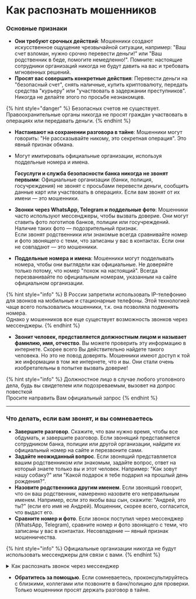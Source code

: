 # Как распознать мошенников

### **Основные признаки**

* **Они требуют срочных действий**: Мошенники создают искусственное ощущение чрезвычайной ситуации, например: "Ваш счет взломан, нужно срочно перевести деньги!" или "Ваш родственник в беде, помогите немедленно!". Помните: настоящие сотрудники организаций никогда не будут давить на вас и требовать мгновенных решений.
* **Просят вас совершить конкретные действия**: Перевести деньги на "безопасный счет", снять наличные, купить криптовалюту, передать средства "курьеру" или "участвовать в задержании преступников". Никогда не делайте этого по просьбе незнакомцев.&#x20;

{% hint style="danger" %}
Безопасных счетов не существует. \
Правоохранительные органы никогда не просят граждан участвовать в операциях или передавать деньги.&#x20;
{% endhint %}

* **Настаивают на сохранении разговора в тайне**: Мошенники могут говорить: "Не рассказывайте никому, это секретная операция". Это явный признак обмана.
*   Могут имитировать официальные организации, используя поддельные номера и имена.&#x20;

    **Госуслуги и служба безопасности банка никогда не звонят первыми**: Официальные организации (банки, полиция, госучреждения) не звонят с просьбами перевести деньги, сообщить данные карт или участвовать в операциях. Если вам звонят от их имени — это мошенники.
* **Звонки через WhatsApp, Telegram и поддельные фото**: Мошенники часто используют мессенджеры, чтобы вызвать доверие. Они могут ставить фото логотипов банков, полиции или госучреждений. Наличие таких фото — подозрительный признак. \
  Если звонят родственники или знакомые всегда сравнивайте номер и фото звонящего с теми, что записаны у вас в контактах. Если они не совпадают — это мошенники.
* **Поддельные номера и имена**: Мошенники могут подделывать номера, чтобы они выглядели как официальные. Не доверяйте только потому, что номер "похож на настоящий". Всегда перезванивайте по официальным номерам, указанным на сайте официальном организации.

{% hint style="info" %}
В России запретили использовать IP-телефонию для звонков на мобильные и стационарные телефоны. Этой технологией чаще всего пользовались мошенники, т.к. она позволяла подменять номера. \
Однако у мошенников все еще существует возможность звонков через мессенджеры.&#x20;
{% endhint %}

* **Звонит человек, представляется должностным лицом и называет фамилию, имя, отчество**. Вы можете проверить эту информацию в интернете. Скорее всего Вы действительно найдете такого человека. Но это не повод доверять. Мошенники имеют доступ к той же информации в том же интернете, что и вы. Они стали очень изобретательны в попытке вызвать доверие!

{% hint style="info" %}
Должностное лицо в случае любого уголовного дела, будь вы свидетелем или подозреваемым, вызовет на допрос повесткой\
Просите направить Вам официальный запрос
{% endhint %}

***

### **Что делать, если вам звонят, и вы сомневаетесь**

* &#x20;**Завершите разговор**. Скажите, что вам нужно время, чтобы все обдумать, и завершите разговор. Если звонящий представляется сотрудником банка, полиции или другой организации, найдите их официальный номер на сайте и перезвоните сами.
* &#x20;**Задайте неожиданный вопрос**. Если звонящий представляется вашим родственником или знакомым, задайте вопрос, ответ на который знаете только вы и этот человек. Например: "Как зовут нашу собаку?" или "Какой подарок я тебе подарил на прошлый день рождения?".
* &#x20;**Назовите родственника другим именем**. Если звонящий говорит, что он ваш родственник, намеренно назовите его неправильным именем. Например, если это якобы ваш сын, скажите: "Андрей, это ты?" (если его имя не Андрей). Мошенник, скорее всего, согласится, что выдаст его.
* &#x20;**Сравните номер и фото**. Если звонок поступил через мессенджер (WhatsApp, Telegram), сравните номер и фото звонящего с теми, что записаны у вас в контактах. Несовпадение — явный признак мошенничества.

{% hint style="info" %}
Официальные организации никогда не будут использовать мессенджеры для связи с вами.&#x20;
{% endhint %}

<details>

<summary>Как распознать звонок через мессенджер</summary>

Распознать, что звонок поступает не по обычному телефонному соединению, а через мессенджер (WhatsApp, Telegram, Viber и другие), можно по нескольким признакам.&#x20;

***

#### **1. Интерфейс звонка**

* **Отличия в экране вызова**:
  * В мессенджерах интерфейс звонка выглядит иначе, чем при обычном телефонном вызове. Например, в WhatsApp или Telegram отображается аватар звонящего, а также название или значок мессенджера.
  * На экране может быть надпись, например, "WhatsApp Call" или "Звонок через Telegram".

***

#### **2. Номер звонящего**

* **Формат номера**:
  * Если звонок поступает через мессенджер, номер может отображаться в международном формате (например, +7 XXX XXX XX XX) или вообще не отображаться, если звонящий использует скрытый номер.
* **Отсутствие номера в телефонной книге**:
  * Если номер не сохранен в ваших контактах, мессенджер может показать только имя или аватар (если они есть у звонящего).

***

#### **3. Уведомление о звонке**

* **Уведомление в мессенджере**:
  * Если звонок поступает через мессенджер, вы можете увидеть уведомление в самом приложении (например, "Входящий звонок в WhatsApp").
* **Отсутствие уведомления о пропущенном звонке в журнале вызовов**:
  * Если вы не ответили на звонок через мессенджер, он не отобразится в стандартном журнале вызовов вашего телефона. Вместо этого вы увидите уведомление в самом мессенджере.

***

#### **6. Фото и имя звонящего**

* **Отображение аватара и имени**:
  * В мессенджерах часто отображается фото (аватар) и имя звонящего, если они есть в ваших контактах или в профиле звонящего.
* **Подозрительные фото**:
  * Если звонящий использует фото логотипа банка, полиции или другой организации, это может быть признаком мошенничества.

***

#### **Как проверить, откуда звонок**

* **Посмотрите на экран вызова**: Если звонок через мессенджер, это будет указано (например, "WhatsApp Call").
* **Проверьте журнал вызовов**: Если звонок был через мессенджер, он не отобразится в стандартном журнале вызовов.
* **Откройте мессенджер**: Если звонок был пропущен, вы увидите уведомление в самом приложении.

<img src="../.gitbook/assets/image.png" alt="" data-size="original">

Пример аккаунта мошшеников, которые звоняк якобы от Госуслуг.&#x20;

***

#### **Почему это важно?**

Мошенники часто используют мессенджеры для звонков, чтобы:

* Скрыть свой реальный номер.
* Использовать поддельные фото и имена (например, логотип банка или полиции или госуслуг, как на примере выше).
* Вызвать доверие, имитируя звонки от официальных организаций.

***

#### **Что делать, если звонят через мессенджер**

1. **Не отвечайте на звонки от незнакомых номеров**.&#x20;
2. **Проверьте номер**: Если звонящий представляется сотрудником банка или другой организации, перезвоните по официальному номеру.
3. **Не сообщайте личные данные**: Никогда не называйте коды из SMS, пароли или данные карт.
4. **Блокируйте подозрительные номера**: Если звонок кажется подозрительным, добавьте номер в черный список.

</details>

* **Обратитесь за помощью**. Если сомневаетесь, проконсультируйтесь с близкими, коллегами или позвоните в банк/полицию для проверки. Только мошенники просят держать разговор в тайне.&#x20;
